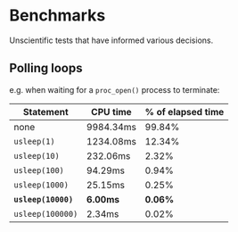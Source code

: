 # Benchmarks

Unscientific tests that have informed various decisions.

## Polling loops

e.g. when waiting for a `proc_open()` process to terminate:

| Statement           | CPU time   | % of elapsed time |
| ------------------- | ---------- | ----------------- |
| none                | 9984.34ms  | 99.84%            |
| `usleep(1)`         | 1234.08ms  | 12.34%            |
| `usleep(10)`        | 232.06ms   | 2.32%             |
| `usleep(100)`       | 94.29ms    | 0.94%             |
| `usleep(1000)`      | 25.15ms    | 0.25%             |
| **`usleep(10000)`** | **6.00ms** | **0.06%**         |
| `usleep(100000)`    | 2.34ms     | 0.02%             |
